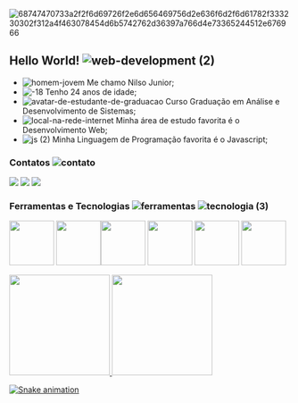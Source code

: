 <!-- GIF -->
![68747470733a2f2f6d69726f2e6d656469756d2e636f6d2f6d61782f333230302f312a4f463078454d6b5742762d36397a766d4e73365244512e676966](https://user-images.githubusercontent.com/96146165/158188525-d20d6f75-8f0b-4cb5-bc3b-8f4be32e93d8.gif)

## Hello World! ![web-development (2)](https://user-images.githubusercontent.com/96146165/161612424-ed26c083-72b1-4de8-9430-136c9706cf09.png)

- ![homem-jovem](https://user-images.githubusercontent.com/96146165/161611849-8a551b3f-33be-4194-b587-0a82b925585a.png)
 Me chamo Nilso Junior;
- ![-18](https://user-images.githubusercontent.com/96146165/161611870-9ad6bf32-66a0-41ab-8413-07ccdc4cd3c7.png)
 Tenho 24 anos de idade;
- ![avatar-de-estudante-de-graduacao](https://user-images.githubusercontent.com/96146165/161611920-16bf0892-278c-4626-9d46-c1c03314a82f.png)
 Curso Graduação em Análise e Desenvolvimento de Sistemas;
- ![local-na-rede-internet](https://user-images.githubusercontent.com/96146165/161611944-114009a6-0066-4ad2-acff-36806675b5c1.png)
 Minha área de estudo favorita é o Desenvolvimento Web;
- ![js (2)](https://user-images.githubusercontent.com/96146165/161611971-f8ba400d-c538-40cf-b22c-f1ed4fa24c8e.png)
 Minha Linguagem de Programação favorita é o Javascript;
 
 ### Contatos ![contato](https://user-images.githubusercontent.com/96146165/161617884-b9a81cf2-ed81-4df6-a4cc-e243ba4e1fd6.png)
<div>
<a href="https://www.linkedin.com/in/nilso-junior-886313210" target="_blank"><img src="https://img.shields.io/badge/-LinkedIn-%230077B5?style=for-the-badge&logo=linkedin&logoColor=white" target="_blank"></a>
<a href = "mailto:nilsojunior90@gmail.comi"><img src="https://img.shields.io/badge/Gmail-D14836?style=for-the-badge&logo=gmail&logoColor=white" target="_blank"></a>
<a href="https://instagram.com/nilso_jr97" target="_blank"><img src="https://img.shields.io/badge/-Instagram-%23E4405F?style=for-the-badge&logo=instagram&logoColor=white" target="_blank"></a>
</div>

### Ferramentas e Tecnologias ![ferramentas](https://user-images.githubusercontent.com/96146165/161613654-21cfc1f3-9635-42d7-955d-709e6ca3fd17.png) ![tecnologia (3)](https://user-images.githubusercontent.com/96146165/161613904-b39a6f2c-e214-4967-93df-76d93e4ca819.png)

<img src="https://cdn.jsdelivr.net/gh/devicons/devicon/icons/html5/html5-original-wordmark.svg" width="80" height="80" /> <img src="https://cdn.jsdelivr.net/gh/devicons/devicon/icons/css3/css3-original-wordmark.svg" width="80" height="80" /><img src="https://cdn.jsdelivr.net/gh/devicons/devicon/icons/bootstrap/bootstrap-plain-wordmark.svg" width="80" height="80" /> <img src="https://cdn.jsdelivr.net/gh/devicons/devicon/icons/javascript/javascript-original.svg" width="80" height="80" /> <img src="https://cdn.jsdelivr.net/gh/devicons/devicon/icons/nodejs/nodejs-original-wordmark.svg" width="80" height="80" /> <img src="https://cdn.jsdelivr.net/gh/devicons/devicon/icons/npm/npm-original-wordmark.svg" width="80" height="80" />

<!-- Estátisticas -->
<div>
<a href="https://github.com/Nilso97">
<img height="180em" src="https://github-readme-stats.vercel.app/api/top-langs/?username=Nilso97&layout=compact&langs_count=7&theme=tokyonight"/> 
<img height="180em" src="https://github-readme-stats.vercel.app/api?username=Nilso97&show_icons=true&theme=tokyonight&include_all_commits=true&count_private=true"/>
</div>

<!-- Snake Grid --> 
![Snake animation](https://github.com/Nilso97/Nilso97/blob/output/github-contribution-grid-snake.svg)
